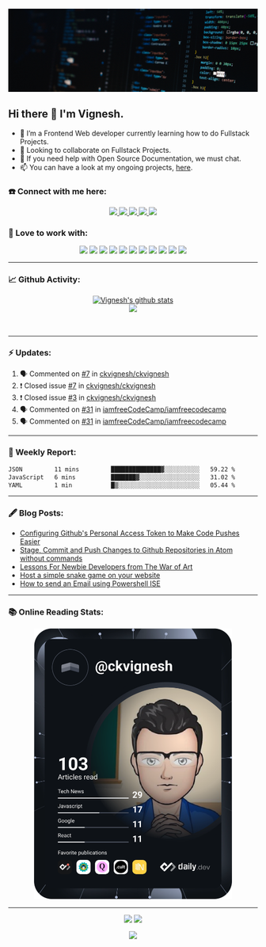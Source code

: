 ![](Cover%20Pic.png)
## Hi there 👋 I'm Vignesh.

- 🌱 I’m a Frontend Web developer currently learning how to do Fullstack Projects.
- 👯 Looking to collaborate on Fullstack Projects.
- 📝 If you need help with Open Source Documentation, we must chat.
- 📫 You can have a look at my ongoing projects, [here](https://github.com/ckvignesh?tab=repositories).

### ☎️ Connect with me here:

<p align="center">
	<a href="https://www.linkedin.com/in/ck-vignesh-/">
		<img src="https://img.shields.io/badge/LinkedIn-0077B5?style=for-the-badge&logo=linkedin&logoColor=white" />
	</a>
	<a href="https://twitter.com/vigneshCodes">
		<img src="https://img.shields.io/badge/Twitter-1DA1F2?style=for-the-badge&logo=twitter&logoColor=white" />
	</a>
<!-- 	<a href="https://www.instagram.com/userName/">
		<img src="https://img.shields.io/badge/Instagram-E4405F?style=for-the-badge&logo=instagram&logoColor=white" />
	</a> -->
	<a href="https://ckvignesh.hashnode.dev/">
		<img src="https://img.shields.io/badge/Hashnode-2962FF?style=for-the-badge&logo=hashnode&logoColor=white" />
	</a>
	<a href="https://dev.to/ckvignesh">
		<img src="https://img.shields.io/badge/dev.to-0A0A0A?style=for-the-badge&logo=devdotto&logoColor=white" />
	</a>
<!--   <a href="https://ckvignesh.github.io/">
		<img src="https://img.shields.io/badge/portfolio-1AA260?style=for-the-badge&logo=About.me&logoColor=white" />
	</a> -->
  <a href="mailto:writer.vignesh.ck@gmail.com">
		<img src="https://img.shields.io/badge/Gmail-D14836?style=for-the-badge&logo=gmail&logoColor=white" />
	</a>
</p>

### 🚀 Love to work with:
<p align="center">
  <img src="https://img.shields.io/badge/CSS3-1572B6?style=for-the-badge&logo=css3&logoColor=white" height="25">
  <img src="https://img.shields.io/badge/HTML5-E34F26?style=for-the-badge&logo=html5&logoColor=white" height="25">
  <img src="https://img.shields.io/badge/javascript-F7DF1E.svg?&style=for-the-badge&logo=javascript&logoColor=white" height="25"/>
  <img src="https://img.shields.io/badge/React-20232A?style=for-the-badge&logo=react&logoColor=61DAFB" height="25">
  <img src="https://img.shields.io/badge/VS%20Code-007ACC.svg?&style=for-the-badge&logo=visual-studio-code&logoColor=white" height="25"/>
  <img src="https://img.shields.io/badge/Git-F05032?style=for-the-badge&logo=git&logoColor=white" height="25">
  <img src="https://img.shields.io/badge/Python-3776AB?style=for-the-badge&logo=python&logoColor=white" height="25">
  <img src="https://img.shields.io/badge/Markdown-000000?style=for-the-badge&logo=markdown&logoColor=white" height="25">
  <img src="https://img.shields.io/badge/Heroku-430098?style=for-the-badge&logo=heroku&logoColor=white" height="25">
  <img src="https://img.shields.io/badge/Amazon_AWS-232F3E?style=for-the-badge&logo=amazon-aws&logoColor=white" height="25">
  <img src="https://img.shields.io/badge/C-00599C?style=for-the-badge&logo=c&logoColor=white" height="25">
</p>

***

### 📈 Github Activity:

<p align='center'>
  <a href="https://github.com/ckvignesh/github-readme-stats"><img src="https://github-readme-stats.vercel.app/api?username=ckvignesh&show_icons=true&include_all_commits=true&theme=tokyonight" alt="Vignesh's github stats" />
  </a>
  <br>
  <a href="https://github.com/ckvignesh/github-readme-stats"><img src="https://github-readme-streak-stats.herokuapp.com/?user=ckvignesh&theme=tokyonight" />
  </a>
</p>
<br>
<!-- <p align='center'>
  <img align="center" src="https://github-readme-stats.vercel.app/api/top-langs/?username=ckvignesh&layout=compact&theme=tokyonight" />
</p> -->

***

### :zap: Updates:

<!--START_SECTION:activity-->
1. 🗣 Commented on [#7](https://github.com/ckvignesh/ckvignesh/issues/7) in [ckvignesh/ckvignesh](https://github.com/ckvignesh/ckvignesh)
2. ❗️ Closed issue [#7](https://github.com/ckvignesh/ckvignesh/issues/7) in [ckvignesh/ckvignesh](https://github.com/ckvignesh/ckvignesh)
3. ❗️ Closed issue [#3](https://github.com/ckvignesh/ckvignesh/issues/3) in [ckvignesh/ckvignesh](https://github.com/ckvignesh/ckvignesh)
4. 🗣 Commented on [#31](https://github.com/iamfreeCodeCamp/iamfreecodecamp/issues/31) in [iamfreeCodeCamp/iamfreecodecamp](https://github.com/iamfreeCodeCamp/iamfreecodecamp)
5. 🗣 Commented on [#31](https://github.com/iamfreeCodeCamp/iamfreecodecamp/issues/31) in [iamfreeCodeCamp/iamfreecodecamp](https://github.com/iamfreeCodeCamp/iamfreecodecamp)
<!--END_SECTION:activity-->

***

### 📝 Weekly Report:

<!--START_SECTION:waka-->
```text
JSON         11 mins         ██████████████▓░░░░░░░░░░   59.22 % 
JavaScript   6 mins          ███████▓░░░░░░░░░░░░░░░░░   31.02 % 
YAML         1 min           █▒░░░░░░░░░░░░░░░░░░░░░░░   05.44 % 
```
<!--END_SECTION:waka-->

***

### 🖋️ Blog Posts:

<!-- BLOG-POST-LIST:START -->
- [Configuring Github&#39;s Personal Access Token to Make Code Pushes Easier](https://ckvignesh.hashnode.dev/configuring-githubs-personal-access-token-to-make-code-pushes-easier)
- [Stage, Commit and Push Changes to Github Repositories in Atom without commands](https://ckvignesh.hashnode.dev/stage-commit-and-push-changes-to-github-repositories-in-atom-without-commands)
- [Lessons For Newbie Developers from The War of Art](https://ckvignesh.hashnode.dev/lessons-for-newbie-developers-from-the-war-of-art)
- [Host a simple snake game on your website](https://ckvignesh.hashnode.dev/host-a-simple-snake-game-on-your-website-5bde4ed13361)
- [How to send an Email using Powershell ISE](https://ckvignesh.hashnode.dev/how-to-send-an-email-using-powershell-ise-6f433ce6afce)
<!-- BLOG-POST-LIST:END -->

***

### 📚 Online Reading Stats:

<p align='center'>
	<a href="https://app.daily.dev/ckvignesh">
		<img src="https://github.com/ckvignesh/ckvignesh/blob/main/devcard.svg" width="400" alt="Vignesh's Dev Card"/>
	</a>
</p>

***

<p align='center'>
  <img src="https://img.shields.io/badge/Made%20with-Markdown-1f425f.svg" height="25">
  <img src="https://img.shields.io/badge/Built%20with-VSCode-1f425f.svg" height="25">
</p>
<p align='center'><img src='https://visitor-badge.laobi.icu/badge?page_id=ckvignesh'></p>
